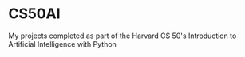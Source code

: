 # CS50AI
My projects completed as part of the Harvard CS 50's Introduction to Artificial Intelligence with Python
